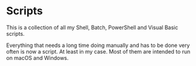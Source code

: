 # Scripts
This is a collection of all my Shell, Batch, PowerShell and Visual Basic scripts.

Everything that needs a long time doing manually and has to be done very often is now a script.
At least in my case.
Most of them are intended to run on macOS and Windows.
